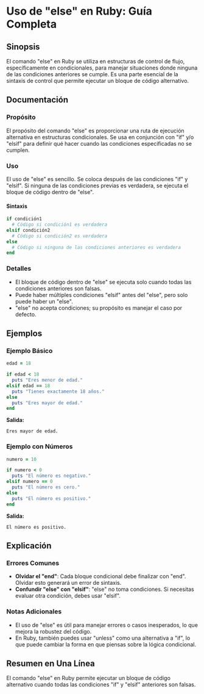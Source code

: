 <!--
Meta Description: # Uso de "else" en Ruby: Guía Completa ## Sinopsis El comando "else" en Ruby se utiliza en estructuras de control de flujo, específicamente en condici...
Meta Keywords: else, condiciones, elsif, código, ruby
-->

# Uso de "else" en Ruby: Guía Completa

## Sinopsis
El comando "else" en Ruby se utiliza en estructuras de control de flujo, específicamente en condicionales, para manejar situaciones donde ninguna de las condiciones anteriores se cumple. Es una parte esencial de la sintaxis de control que permite ejecutar un bloque de código alternativo.

## Documentación
### Propósito
El propósito del comando "else" es proporcionar una ruta de ejecución alternativa en estructuras condicionales. Se usa en conjunción con "if" y/o "elsif" para definir qué hacer cuando las condiciones especificadas no se cumplen.

### Uso
El uso de "else" es sencillo. Se coloca después de las condiciones "if" y "elsif". Si ninguna de las condiciones previas es verdadera, se ejecuta el bloque de código dentro de "else".

#### Sintaxis
```ruby
if condición1
  # Código si condición1 es verdadera
elsif condición2
  # Código si condición2 es verdadera
else
  # Código si ninguna de las condiciones anteriores es verdadera
end
```

### Detalles
- El bloque de código dentro de "else" se ejecuta solo cuando todas las condiciones anteriores son falsas.
- Puede haber múltiples condiciones "elsif" antes del "else", pero solo puede haber un "else".
- "else" no acepta condiciones; su propósito es manejar el caso por defecto.

## Ejemplos
### Ejemplo Básico
```ruby
edad = 18

if edad < 18
  puts "Eres menor de edad."
elsif edad == 18
  puts "Tienes exactamente 18 años."
else
  puts "Eres mayor de edad."
end
```
**Salida:**
```
Eres mayor de edad.
```

### Ejemplo con Números
```ruby
numero = 10

if numero < 0
  puts "El número es negativo."
elsif numero == 0
  puts "El número es cero."
else
  puts "El número es positivo."
end
```
**Salida:**
```
El número es positivo.
```

## Explicación
### Errores Comunes
- **Olvidar el "end"**: Cada bloque condicional debe finalizar con "end". Olvidar esto generará un error de sintaxis.
- **Confundir "else" con "elsif"**: "else" no toma condiciones. Si necesitas evaluar otra condición, debes usar "elsif".

### Notas Adicionales
- El uso de "else" es útil para manejar errores o casos inesperados, lo que mejora la robustez del código.
- En Ruby, también puedes usar "unless" como una alternativa a "if", lo que puede cambiar la forma en que piensas sobre la lógica condicional.

## Resumen en Una Línea
El comando "else" en Ruby permite ejecutar un bloque de código alternativo cuando todas las condiciones "if" y "elsif" anteriores son falsas.